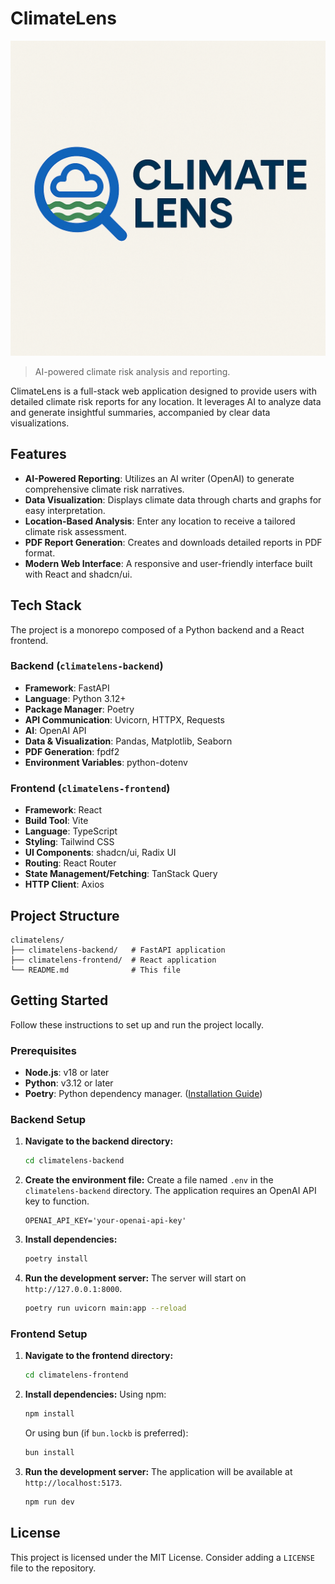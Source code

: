 # ClimateLens

![ClimateLens Logo](climatelens-backend/assets/ClimateLens%20Logo.png)

> AI-powered climate risk analysis and reporting.

ClimateLens is a full-stack web application designed to provide users with detailed climate risk reports for any location. It leverages AI to analyze data and generate insightful summaries, accompanied by clear data visualizations.

## Features

-   **AI-Powered Reporting**: Utilizes an AI writer (OpenAI) to generate comprehensive climate risk narratives.
-   **Data Visualization**: Displays climate data through charts and graphs for easy interpretation.
-   **Location-Based Analysis**: Enter any location to receive a tailored climate risk assessment.
-   **PDF Report Generation**: Creates and downloads detailed reports in PDF format.
-   **Modern Web Interface**: A responsive and user-friendly interface built with React and shadcn/ui.

## Tech Stack

The project is a monorepo composed of a Python backend and a React frontend.

### Backend (`climatelens-backend`)

-   **Framework**: FastAPI
-   **Language**: Python 3.12+
-   **Package Manager**: Poetry
-   **API Communication**: Uvicorn, HTTPX, Requests
-   **AI**: OpenAI API
-   **Data & Visualization**: Pandas, Matplotlib, Seaborn
-   **PDF Generation**: fpdf2
-   **Environment Variables**: python-dotenv

### Frontend (`climatelens-frontend`)

-   **Framework**: React
-   **Build Tool**: Vite
-   **Language**: TypeScript
-   **Styling**: Tailwind CSS
-   **UI Components**: shadcn/ui, Radix UI
-   **Routing**: React Router
-   **State Management/Fetching**: TanStack Query
-   **HTTP Client**: Axios

## Project Structure

```
climatelens/
├── climatelens-backend/   # FastAPI application
├── climatelens-frontend/  # React application
└── README.md              # This file
```

## Getting Started

Follow these instructions to set up and run the project locally.

### Prerequisites

-   **Node.js**: v18 or later
-   **Python**: v3.12 or later
-   **Poetry**: Python dependency manager. ([Installation Guide](https://python-poetry.org/docs/#installation))

### Backend Setup

1.  **Navigate to the backend directory:**
    ```bash
    cd climatelens-backend
    ```

2.  **Create the environment file:**
    Create a file named `.env` in the `climatelens-backend` directory. The application requires an OpenAI API key to function.
    ```
    OPENAI_API_KEY='your-openai-api-key'
    ```

3.  **Install dependencies:**
    ```bash
    poetry install
    ```

4.  **Run the development server:**
    The server will start on `http://127.0.0.1:8000`.
    ```bash
    poetry run uvicorn main:app --reload
    ```

### Frontend Setup

1.  **Navigate to the frontend directory:**
    ```bash
    cd climatelens-frontend
    ```

2.  **Install dependencies:**
    Using npm:
    ```bash
    npm install
    ```
    Or using bun (if `bun.lockb` is preferred):
    ```bash
    bun install
    ```

3.  **Run the development server:**
    The application will be available at `http://localhost:5173`.
    ```bash
    npm run dev
    ```

## License

This project is licensed under the MIT License. Consider adding a `LICENSE` file to the repository.